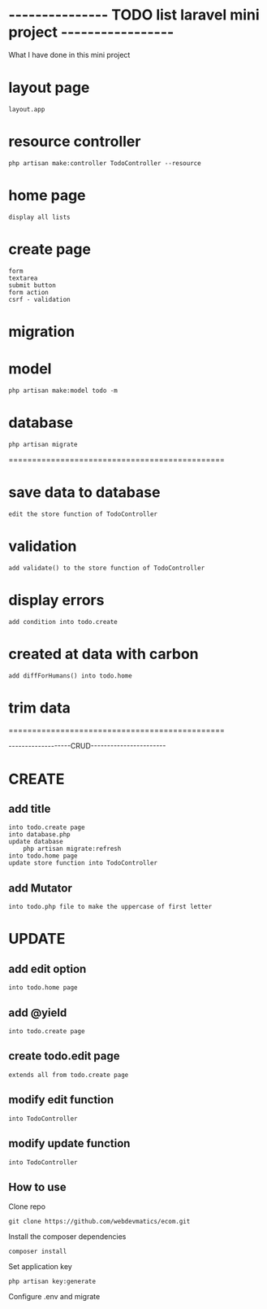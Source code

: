 # --------------- TODO list laravel mini project ----------------- #
What I have done in this mini project


# layout page
	layout.app

# resource controller
	php artisan make:controller TodoController --resource

# home page
	display all lists

# create page
	form
	textarea
	submit button
	form action
	csrf - validation

# migration
# model
	php artisan make:model todo -m

# database
	php artisan migrate

==============================================


# save data to database
	edit the store function of TodoController
	
# validation
	add validate() to the store function of TodoController

# display errors
	add condition into todo.create

# created at data with carbon
	add diffForHumans() into todo.home 

# trim data

==============================================

-------------------CRUD-----------------------
# CREATE
## add title
	into todo.create page
	into database.php
	update database
		php artisan migrate:refresh
	into todo.home page
	update store function into TodoController
	
## add Mutator
	into todo.php file to make the uppercase of first letter
	
	
# UPDATE
## add edit option
	into todo.home page
	
## add @yield 
	into todo.create page
	
## create todo.edit page
	extends all from todo.create page
	
## modify edit function
	into TodoController
	
## modify update function
	into TodoController
	
## How to use


Clone repo

	git clone https://github.com/webdevmatics/ecom.git
Install the composer dependencies

	composer install
Set application key

	php artisan key:generate        
Configure .env and migrate

